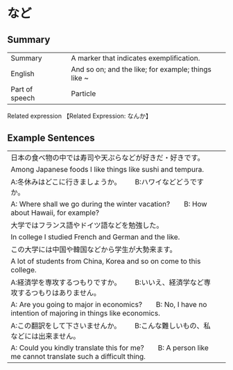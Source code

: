 # など

## Summary

<table><tr>   <td>Summary<td>   <td>A marker that indicates exemplification.</td><tr><tr>   <td>English<td>   <td>And so on; and the like; for example; things like ~</td><tr><tr>   <td>Part of speech<td>   <td>Particle</td><tr></table><tr>   <td>Related expression<td>   <td>【Related Expression: なんか】</td><tr></table></table>

## Example Sentences

<table><tr><td>日本の食べ物の中では寿司や天ぷらなどが好きだ・好きです。<td><tr><tr><td>Among Japanese foods I like things like sushi and tempura.<td><tr><tr><td>A:冬休みはどこに行きましょうか。  B:ハワイなどどうですか。<td><tr><tr><td>A: Where shall we go during the winter vacation?&emsp;&emsp;B: How about Hawaii, for example?<td><tr><tr><td>大学ではフランス語やドイツ語などを勉強した。<td><tr><tr><td>In college I studied French and German and the like.<td><tr><tr><td>この大学には中国や韓国などから学生が大勢来ます。<td><tr><tr><td>A lot of students from China, Korea and so on come to this college.<td><tr><tr><td>A:経済学を専攻するつもりですか。  B:いいえ、経済学など専攻するつもりはありません。<td><tr><tr><td>A: Are you going to major in economics?&emsp;&emsp;B: No, I have no intention of majoring in things like economics.<td><tr><tr><td>A:この翻訳をして下さいませんか。  B:こんな難しいもの、私などには出来ません。<td><tr><tr><td>A: Could you kindly translate this for me?&emsp;&emsp;B: A person like me cannot translate such a difficult thing.<td><tr></table>

